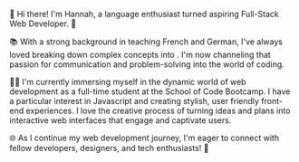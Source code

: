 👋 Hi there! I'm Hannah, a language enthusiast turned aspiring Full-Stack Web Developer. 🚀

📚 With a strong background in teaching French and German, I've always loved breaking down complex concepts into . I'm now channeling that passion for communication and problem-solving into the world of coding.

👨‍💻 I'm currently immersing myself in the dynamic world of web development as a full-time student at the School of Code Bootcamp. I have a particular interest in Javascript and creating stylish, user friendly front-end experiences. I love the creative process of turning ideas and plans into interactive web interfaces that engage and captivate users.

🌐 As I continue my web development journey, I'm eager to connect with fellow developers, designers, and tech enthusiasts! 🚀

